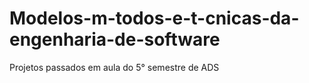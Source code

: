 # Modelos-m-todos-e-t-cnicas-da-engenharia-de-software
Projetos passados em aula do 5° semestre de ADS
